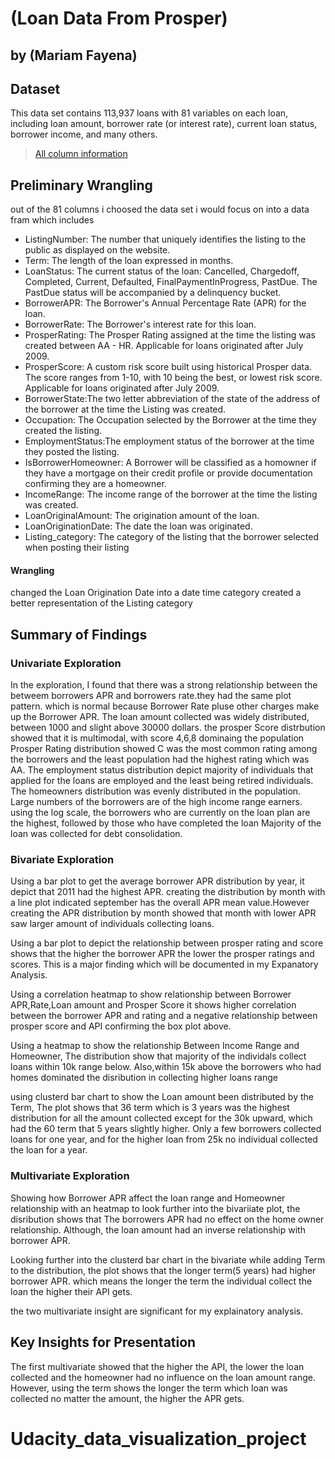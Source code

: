 # (Loan Data From Prosper)
## by (Mariam Fayena)


## Dataset

 This data set contains 113,937 loans with 81 variables on each loan, including loan amount, borrower rate (or interest rate), current loan status, borrower income, and many others.
>  [ All column information](https://docs.google.com/spreadsheets/d/1gDyi_L4UvIrLTEC6Wri5nbaMmkGmLQBk-Yx3z0XDEtI/edit#gid=0)


## Preliminary Wrangling
out of the 81 columns i choosed the data set i would focus on into a data fram which includes
* ListingNumber: The number that uniquely identifies the listing to the public as displayed on the website.
* Term: The length of the loan expressed in months.	
* LoanStatus: The current status of the loan: Cancelled,  Chargedoff, Completed, Current, Defaulted, FinalPaymentInProgress, PastDue. The PastDue status will be accompanied by a delinquency bucket.
* BorrowerAPR: The Borrower's Annual Percentage Rate (APR) for the loan.
* BorrowerRate: The Borrower's interest rate for this loan.
* ProsperRating: The Prosper Rating assigned at the time the listing was created between AA - HR.  Applicable for loans originated after July 2009.	
* ProsperScore: A custom risk score built using historical Prosper data. The score ranges from 1-10, with 10 being the best, or lowest risk score.  Applicable for loans originated after July 2009.
* BorrowerState:The two letter abbreviation of the state of the address of the borrower at the time the Listing was created.
* Occupation: The Occupation selected by the Borrower at the time they created the listing.
* EmploymentStatus:The employment status of the borrower at the time they posted the listing.
* IsBorrowerHomeowner: A Borrower will be classified as a homowner if they have a mortgage on their credit profile or provide documentation confirming they are a homeowner.
* IncomeRange: The income range of the borrower at the time the listing was created.
* LoanOriginalAmount: The origination amount of the loan.
* LoanOriginationDate: The date the loan was originated.
* Listing_category: The category of the listing that the borrower selected when posting their listing

#### Wrangling
changed the Loan Origination Date into a date time category
created a better representation of the Listing category


## Summary of Findings

### Univariate Exploration

In the exploration, I found that there was a strong relationship between the betweem borrowers APR and borrowers rate.they had the same plot pattern. which is normal because Borrower Rate pluse other charges make up the Borrower APR.
The loan amount collected was widely distributed, between 1000 and slight above 30000 dollars.
the prosper Score distrbution  showed that it is multimodal, with score 4,6,8 dominaing the population
Prosper Rating distribution showed C was the most common rating among the borrowers and the least population had the highest rating which was AA.
The employment status distribution depict majority of individuals that applied for the loans are employed and the least being retired individuals.
The homeowners distribution was evenly distributed in the population.
Large numbers of the borrowers are of the high income range earners.
using the log scale, the borrowers who are currently on the loan plan are the highest, followed by those who have completed the loan
Majority of the loan was collected for debt consolidation.

### Bivariate Exploration
Using a bar plot to get the average borrower APR distribution by year, it depict that 2011 had the highest APR. creating the distribution by month with a line plot indicated september has the overall APR mean value.However creating the APR distribution by month showed that month with lower APR saw larger amount of individuals collecting loans.

Using a bar plot to depict the relationship between prosper rating and score shows that the higher the borrower APR the lower the prosper ratings and scores. This is a major finding which will be documented in my Expanatory Analysis. 

Using a correlation heatmap to show relationship between Borrower APR,Rate,Loan amount and Prosper Score it shows higher correlation between the borrower APR and rating and a negative relationship between prosper score and API confirming the box plot above.

Using a heatmap to show the relationship Between Income Range and Homeowner, The distribution show that majority of the individals collect loans within 10k range below. Also,within 15k above the borrowers who had homes dominated the disribution in collecting higher loans range

using clusterd bar chart to show the Loan amount been distributed by the Term, The plot shows that 36 term which is 3 years was the highest distribution for all the amount collected except for the 30k upward, which had the 60 term that 5 years slightly higher. Only a few borrowers collected loans for one year, and for the higher loan from 25k no individual collected the loan for a year.

### Multivariate Exploration
Showing how  Borrower APR affect the loan range and  Homeowner relationship with an heatmap to look further into the bivariiate plot, the disribution shows that The borrowers APR had no effect on the home owner relationship. Although, the loan amount had an inverse relationship with borrower APR.

Looking further into the clusterd bar chart in the bivariate while adding Term to the distribution, the plot shows that the longer term(5 years) had higher borrower APR. which means the longer the term the individual collect the loan the higher their API gets.

the two multivariate insight are significant for my explainatory analysis.

## Key Insights for Presentation

The first multivariate showed that the higher the API, the lower the loan collected and the homeowner had no influence on the loan amount range. However, using the term shows the longer the term which loan was collected no matter the amount, the higher the APR gets.

# Udacity_data_visualization_project
